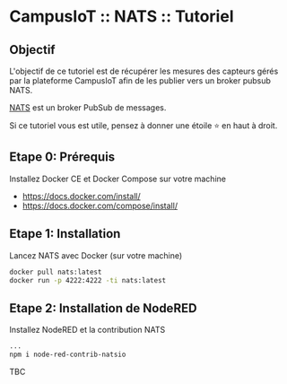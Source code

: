 # CampusIoT :: NATS :: Tutoriel

## Objectif
L'objectif de ce tutoriel est de récupérer les mesures des capteurs gérés par la plateforme CampusIoT afin de les publier vers un broker pubsub NATS.

[NATS](https://docs.nats.io/) est un broker PubSub de messages.

Si ce tutoriel vous est utile, pensez à donner une étoile :star: en haut à droit.

## Etape 0: Prérequis
Installez Docker CE et Docker Compose sur votre machine
* https://docs.docker.com/install/
* https://docs.docker.com/compose/install/

## Etape 1: Installation
Lancez NATS avec Docker (sur votre machine)
```bash
docker pull nats:latest
docker run -p 4222:4222 -ti nats:latest
```

## Etape 2: Installation de NodeRED
Installez NodeRED et la contribution NATS
```bash
...
npm i node-red-contrib-natsio
```

TBC

